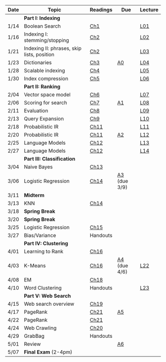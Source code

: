 | Date  | Topic                            | Readings                                               | Due | Lecture |
| ----- |----------------------------------|--------------------------------------------------------|-----|----
||**Part I: Indexing**|
| 1/14  | Boolean Search                   | [Ch1](http://nlp.stanford.edu/IR-book/pdf/01bool.pdf) | |[L01](../lectures/lec01)
| 1/16  | Indexing I: stemming/stopping    | [Ch2](http://nlp.stanford.edu/IR-book/pdf/02voc.pdf)   | |[L02](../lectures/lec02)
| 1/21  | Indexing II: phrases, skip lists, position | [Ch2](http://nlp.stanford.edu/IR-book/pdf/02voc.pdf)   | | [L03](../lectures/lec03)
| 1/23  | Dictionaries                     | [Ch3](http://nlp.stanford.edu/IR-book/pdf/03dict.pdf)  | [A0](../assignments/assignment0) | [L04](../lectures/lec04)
| 1/28  | Scalable indexing             | [Ch4](http://nlp.stanford.edu/IR-book/pdf/04const.pdf) | | [L05](../lectures/lec05)
| 1/30  | Index compression                | [Ch5](http://nlp.stanford.edu/IR-book/pdf/05comp.pdf)  | |  [L06](../lectures/lec06)
|| **Part II: Ranking**  |
| 2/04  | Vector space model               | [Ch6](http://nlp.stanford.edu/IR-book/pdf/06vect.pdf)  | |  [L07](../lectures/lec07)
| 2/06  | Scoring for search               |[Ch7](http://nlp.stanford.edu/IR-book/pdf/07system.pdf)| [A1](../assignments/assignment1) |  [L08](../lectures/lec08) | [A1](../assignments/assignment1) 
| 2/11  | Evaluation                       | [Ch8](http://nlp.stanford.edu/IR-book/pdf/08eval.pdf)  | | [L09](../lectures/lec09)
| 2/13  | Query Expansion                  | [Ch9](http://nlp.stanford.edu/IR-book/pdf/09expand.pdf)| | [L10](../lectures/lec10)
| 2/18  | Probabilistic IR                 | [Ch11](http://nlp.stanford.edu/IR-book/pdf/11prob.pdf) | | [L11](../lectures/lec11)
| 2/20  | Probabilistic IR                 | [Ch11](http://nlp.stanford.edu/IR-book/pdf/11prob.pdf) | [A2](../assignments/assignment2) | [L12](../lectures/lec12)
| 2/25  | Language Models                  | [Ch12](http://nlp.stanford.edu/IR-book/pdf/12lmodel.pdf) | | [L13](../lectures/lec13)
| 2/27  | Language Models                  | [Ch12](http://nlp.stanford.edu/IR-book/pdf/12lmodel.pdf) | | [L14](../lectures/lec14)
|| **Part III: Classification**|
| 3/04  | Naive Bayes                      | [Ch13](http://nlp.stanford.edu/IR-book/pdf/13bayes.pdf)|
| 3/06  | Logistic Regression                     | [Ch14](http://nlp.stanford.edu/IR-book/pdf/14vcat.pdf) | [A3](../assignments/assignment3) (due 3/9)
| 3/11  | **Midterm**                      |                                                        |
| 3/13  | KNN                   | [Ch14](http://nlp.stanford.edu/IR-book/pdf/14vcat.pdf) |
| 3/18  | **Spring Break**                 |                                                        |
| 3/20  | **Spring Break**                 |                                                        |
| 3/25  | Logistic Regression         | [Ch15](http://nlp.stanford.edu/IR-book/pdf/15svm.pdf)  |
| 3/27  | Bias/Variance                 | Handouts                                               | 
||**Part IV: Clustering**|
| 4/01  | Learning to Rank                         | [Ch16](http://nlp.stanford.edu/IR-book/pdf/16flat.pdf) |
| 4/03  | K-Means                               | [Ch16](http://nlp.stanford.edu/IR-book/pdf/16flat.pdf) | [A4](../assignments/assignment4) (due 4/6) | [L22](../lectures/lec22)
| 4/08  | EM                              | [Ch18](http://nlp.stanford.edu/IR-book/pdf/18lsi.pdf)  |
| 4/10  | Word Clustering                              | Handouts                                               | | [L23](../lectures/lec23)
||**Part V: Web Search**|
| 4/15  | Web search overview              | [Ch19](http://nlp.stanford.edu/IR-book/pdf/19web.pdf)  | 
| 4/17  | PageRank                         | [Ch21](http://nlp.stanford.edu/IR-book/pdf/21link.pdf) | [A5](../assignments/assignment5)
| 4/22  | PageRank                         | [Ch21](http://nlp.stanford.edu/IR-book/pdf/21link.pdf) |
| 4/24  | Web Crawling                     | [Ch20](http://nlp.stanford.edu/IR-book/pdf/20crawl.pdf)|
| 4/29  | GrabBag                          | Handouts                                               |
| 5/01  | Review                           |                                                        | [A6](../assignments/assignment6)
| 5/07  | **Final Exam** (2-4pm)           |                                                        |
